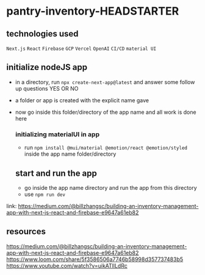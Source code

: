 # pantry-inventory-HEADSTARTER

## technologies used

`Next.js` `React` `Firebase` `GCP` `Vercel` `OpenAI` `CI/CD` `material UI`

## initialize nodeJS app

- in a directory, run `npx create-next-app@latest` and answer some follow up questions YES OR NO
- a folder or app is created with the explicit name gave
- now go inside this folder/directory of the app name and all work is done here

  ### initializing materialUI in app

  - run `npm install @mui/material @emotion/react @emotion/styled` inside the app name folder/directory

  ## start and run the app

  - go inside the app name directory and run the app from this directory
  - use  `npm run dev`
 
link: https://medium.com/@billzhangsc/building-an-inventory-management-app-with-next-js-react-and-firebase-e9647a61eb82
## resources
https://medium.com/@billzhangsc/building-an-inventory-management-app-with-next-js-react-and-firebase-e9647a61eb82
https://www.loom.com/share/5f3586506a7746b58998d357737483b5
https://www.youtube.com/watch?v=uikATllLdRc

 
